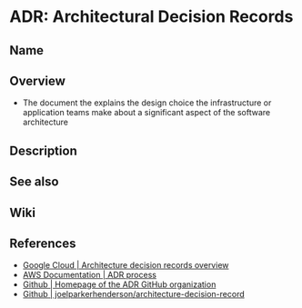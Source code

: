 # ADR: Architectural Decision Records

## Name

## Overview
- The document the explains the design choice the infrastructure or application teams make about a significant aspect of the software architecture

## Description

## See also

## Wiki

## References
- [Google Cloud | Architecture decision records overview](https://cloud.google.com/architecture/architecture-decision-records)
- [AWS Documentation | ADR process ](https://docs.aws.amazon.com/prescriptive-guidance/latest/architectural-decision-records/adr-process.html)
- [Github | Homepage of the ADR GitHub organization](https://adr.github.io/)
- [Github | joelparkerhenderson/architecture-decision-record](https://github.com/joelparkerhenderson/architecture-decision-record)
